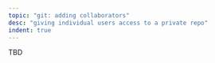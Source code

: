 ```yaml
---
topic: "git: adding collaborators"
desc: "giving individual users access to a private repo"
indent: true
---
```


TBD
